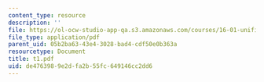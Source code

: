 ```yaml
---
content_type: resource
description: ''
file: https://ol-ocw-studio-app-qa.s3.amazonaws.com/courses/16-01-unified-engineering-i-ii-iii-iv-fall-2005-spring-2006/de4763989e2dfa2b55fc649146cc2dd6_t1.pdf
file_type: application/pdf
parent_uid: 05b2ba63-43e4-3028-bad4-cdf50e0b363a
resourcetype: Document
title: t1.pdf
uid: de476398-9e2d-fa2b-55fc-649146cc2dd6
---
```

